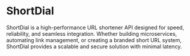 # ShortDial
ShortDial is a high-performance URL shortener API designed for speed, reliability, and seamless integration. Whether building microservices, automating link management, or creating a branded short URL system, ShortDial provides a scalable and secure solution with minimal latency.
